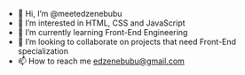 - 👋 Hi, I’m @meetedzenebubu
- 👀 I’m interested in HTML, CSS and JavaScript
- 🌱 I’m currently learning Front-End Engineering
- 💞️ I’m looking to collaborate on projects that need Front-End specialization
- 📫 How to reach me edzenebubu@gmail.com

<!---
meetedzenebubu/meetedzenebubu is a ✨ special ✨ repository because its `README.md` (this file) appears on your GitHub profile.
You can click the Preview link to take a look at your changes.
--->
